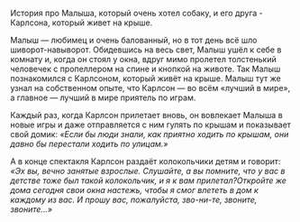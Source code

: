 <p>История про Малыша, который очень хотел собаку, и его друга - Карлсона, который живет на крыше.</p>
<p>Малыш — любимец и очень балованный, но в тот день всё шло шиворот-навыворот. Обидевшись на весь свет, Малыш ушёл к себе в комнату и, когда он стоял у окна, вдруг мимо пролетел толстенький человечек с пропеллером на спине и кнопкой на животе. Так Малыш познакомился с Карлсоном, который живёт на крыше. Малыш тут же узнал на собственном опыте, что Карлсон — во всём «лучший в мире», а главное — лучший в мире приятель по играм.</p>
<p>Каждый раз, когда Карлсон прилетает вновь, он вовлекает Малыша в новые игры и даже отправляется с ним гулять по крышам и показывает свой домик: <i>«Если бы люди знали, как приятно ходить по крышам, они давно бы перестали ходить по улицам.»</i></p>
<p>А в конце спектакля Карлсон раздаёт колокольчики детям и говорит: <i>«Эх вы, вечно занятые взрослые. Слушайте, а вы помните, что у вас в детстве тоже был такой колокольчик, и я к вам прилетал?Откройте же дома сегодня свои окна настежь, чтобы я смог влететь в дом к каждому из вас. И прошу вас, пожалуйста, зво-ни-те, звоните, звоните...»</i></p>
